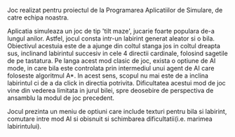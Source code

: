 Joc realizat pentru proiectul de la Programarea Aplicatiilor de Simulare, de catre echipa noastra.

Aplicatia simuleaza un joc de tip 'tilt maze', jucarie foarte populara de-a lungul anilor. Astfel, jocul consta intr-un labirint generat aleator si o bila. Obiectivul acestuia este de a ajunge din coltul stanga jos in coltul dreapta sus, inclinand labirintul succesiv in cele 4 directii cardinale, folosind sagetile de pe tastatura. Pe langa acest mod clasic de joc, exista o optiune de AI mode, in care bila este controlata prin intermediul unui agent de AI care foloseste algoritmul A*. In acest sens, scopul nu mai este de a inclina labirintul ci de a da click in directia potrivita. Dificultatea acestui mod de joc vine din vederea limitata in jurul bilei, spre deosebire de perspectiva de ansamblu la modul de joc precedent.

Jocul prezinta un meniu de optiuni care include texturi pentru bila si labirint, comutare intre mod AI si obisnuit si schimbarea dificultatii(i.e. marimea labirintului).
